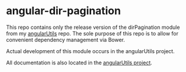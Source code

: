 # angular-dir-pagination

This repo contains only the release version of the dirPagination module from my
[angularUtils](https://github.com/michaelbromley/angularUtils/tree/master/src/directives/pagination) repo. The sole purpose of this repo is to allow for convenient 
dependency management via Bower.

Actual development of this module occurs in the angularUtils project.

All documentation is also located in the [angularUtils project](https://github.com/michaelbromley/angularUtils/tree/master/src/directives/pagination).